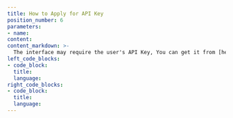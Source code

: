 ```yaml
---
title: How to Apply for API Key
position_number: 6
parameters:
- name:
content:
content_markdown: >-
  The interface may require the user's API Key, You can get it from [here](https://www.cne.kg/en/accounts/user/api)
left_code_blocks:
- code_block:
  title:
  language:
right_code_blocks:
- code_block:
  title:
  language:
---
```

